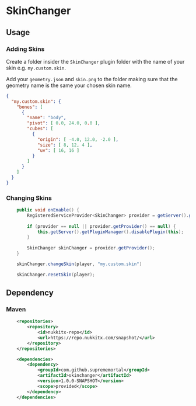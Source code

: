 # SkinChanger

## Usage

### Adding Skins

Create a folder insider the `SkinChanger` plugin folder with the name of your skin e.g. `my.custom.skin`.

Add your `geometry.json` and `skin.png` to the folder making sure that the geometry name is the same your chosen skin name.

```json
{
  "my.custom.skin": {
    "bones": [
      {
        "name": "body",
        "pivot": [ 0.0, 24.0, 0.0 ],
        "cubes": [
          {
            "origin": [ -4.0, 12.0, -2.0 ],
            "size": [ 8, 12, 4 ],
            "uv": [ 16, 16 ]
          }
        ]
      }
    ]
  }
}
```


### Changing Skins

```java
    public void onEnable() {
        RegisteredServiceProvider<SkinChanger> provider = getServer().getServiceManager().getProvider(SkinChanger.class);
        
        if (provider == null || provider.getProvider() == null) {
            this.getServer().getPluginManager().disablePlugin(this);
        }
        
        SkinChanger skinChanger = provider.getProvider();
    }
```
```java
    skinChanger.changeSkin(player, "my.custom.skin")
```
```java
    skinChanger.resetSkin(player);
```

## Dependency

### Maven
```xml
    <repositories>
        <repository>
            <id>nukkitx-repo</id>
            <url>https://repo.nukkitx.com/snapshot/</url>
        </repository>
    </repositories>

    <dependencies>
        <dependency>
            <groupId>com.github.suprememortal</groupId>
            <artifactId>skinchanger</artifactId>
            <version>1.0.0-SNAPSHOT</version>
            <scope>provided</scope>
        </dependency>
    </dependencies>
```